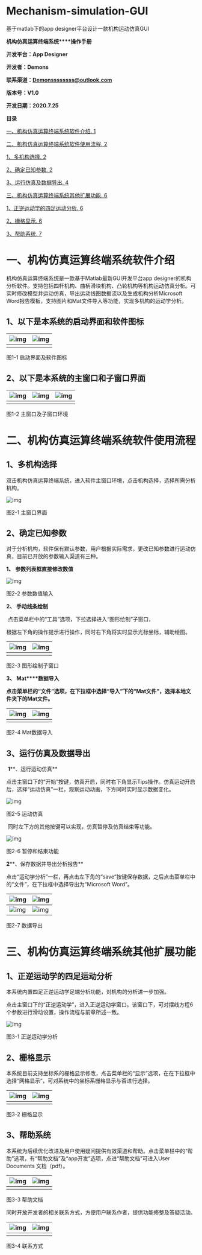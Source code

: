 # Mechanism-simulation-GUI
基于matlab下的app designer平台设计一款机构运动仿真GUI

**机构仿真运算终端系统****操作手册**

 

**开发平台：App Designer**

**开发者：Demons**

**联系渠道：Demonssssssss@outlook.com**

**版本号：V1.0**

**开发日期：2020.7.25**

 

**目录**

[一、机构仿真运算终端系统软件介绍. 1](#_Toc46578222)

[二、机构仿真运算终端系统软件使用流程. 2](#_Toc46578223)

[1、多机构选择. 2](#_Toc46578224)

[2、确定已知参数. 2](#_Toc46578225)

[3、运行仿真及数据导出. 4](#_Toc46578226)

[三、机构仿真运算终端系统其他扩展功能. 6](#_Toc46578227)

[1、正逆运动学的四足运动分析. 6](#_Toc46578228)

[2、栅格显示. 6](#_Toc46578229)

[3、帮助系统. 7](#_Toc46578230)

 

# 一、机构仿真运算终端系统软件介绍

  机构仿真运算终端系统是一款基于Matlab最新GUI开发平台app designer的机构分析软件。支持包括四杆机构、曲柄滑块机构、凸轮机构等机构运动仿真分析。可实时修改模型并运动仿真，导出运动线图数据流以及生成机构分析Microsoft Word报告模板，支持图片和Mat文件导入等功能，实现多机构的运动学分析。

  

##   1、以下是本系统的启动界面和软件图标

| ![img](README.assets/clip_image002.jpg) | ![img](README.assets/clip_image003.png) |
| :-------------------------------------: | :-------------------------------------: |
|                                         |                                         |

图1-1 启动界面及软件图标

 

##    2、以下是本系统的主窗口和子窗口界面

| ![img](README.assets/clip_image005.png) | ![img](README.assets/clip_image007.png) | ![img](README.assets/clip_image009.png) |
| --------------------------------------- | --------------------------------------- | --------------------------------------- |
|                                         |                                         |                                         |

图1-2 主窗口及子窗口环境

 



 

# 二、机构仿真运算终端系统软件使用流程

## 1、多机构选择

  双击机构仿真运算终端系统，进入软件主窗口环境，点击机构选择，选择所需分析机构。

 

![img](README.assets/clip_image011.jpg)

图2-1 主窗口界面

## 2、确定已知参数

  对于分析机构，软件保有默认参数，用户根据实际需求，更改已知参数进行运动仿真，目前已开放的参数输入渠道有三种。

**1、** **参数列表框直接修改数值**

![img](README.assets/clip_image013.jpg)

图2-2 参数数值输入

**2、** **手动线条绘制**

​    点击菜单栏中的“工具”选项，下拉选择进入“图形绘制”子窗口，

根据左下角的操作提示进行操作，同时右下角将实时显示光标坐标，辅助绘图。

| ![img](README.assets/clip_image015.jpg) | ![img](README.assets/clip_image017.jpg) |
| --------------------------------------- | --------------------------------------- |
|                                         |                                         |

图2-3 图形绘制子窗口

**3、** **Mat****数据导入**

   **点击菜单栏的“文件”选项，在下拉框中选择“导入”下的“Mat文件”，选择本地文件夹下的Mat文件。**

 

| ![img](README.assets/clip_image019.jpg) | ![img](README.assets/clip_image021.jpg) |
| --------------------------------------- | --------------------------------------- |
|                                         |                                         |

图2-4 Mat数据导入

## 3、运行仿真及数据导出

​       **1****、运行运动仿真**

​       点击主窗口下的“开始”按键，仿真开启，同时右下角显示Tips操作。仿真运动开启后，选择“运动仿真”一栏，观察运动动画，下方同时实时显示数据变化。

![img](README.assets/clip_image023.jpg)

图2-5 运动仿真

​    同时左下方的其他按键可以实现，仿真暂停及仿真结束等功能。

![img](README.assets/clip_image025.jpg)

图2-6 暂停和结束功能

   **2****、保存数据并导出分析报告**

​    点击“运动学分析”一栏，再点击左下角的“save”按键保存数据，之后点击菜单栏中的“文件”，在下拉框中选择导出为“Microsoft Word”。

| ![img](README.assets/clip_image027.jpg) | ![img](README.assets/clip_image029.jpg) |
| --------------------------------------- | --------------------------------------- |
| ![img](README.assets/clip_image031.jpg) | ![img](README.assets/clip_image033.jpg) |

图2-7 数据导出

# 三、机构仿真运算终端系统其他扩展功能

## 1、正逆运动学的四足运动分析

  本系统内置四足正逆运动学足端分析功能，对机构的分析进一步加强。

  点击主窗口下的“正逆运动学”，进入正逆运动学窗口。该窗口下，可对摆线方程6个参数进行滑动设置，操作流程与前章所述一致。

![img](README.assets/clip_image035.jpg)

图3-1 正逆运动学分析

## 2、栅格显示

​    本系统目前支持坐标系的栅格显示修改，点击菜单栏的“显示”选项，在在下拉框中选择“网格显示”，可对系统中的坐标系栅格显示与否进行选择。

| ![img](README.assets/clip_image037.jpg) | ![img](README.assets/clip_image039.jpg) |
| --------------------------------------- | --------------------------------------- |
|                                         |                                         |

图3-2 栅格显示

 

## 3、帮助系统

  本系统为后续优化改进及用户使用疑问提供有效渠道和帮助。点击菜单栏中的“帮助”选项，有“帮助文档”及“app开发”选项，点进“帮助文档”可进入User Documents 文档（pdf）。

| ![img](README.assets/clip_image041.jpg) | ![img](README.assets/clip_image043.jpg) |
| --------------------------------------- | --------------------------------------- |
|                                         |                                         |

 图3-3 帮助文档

  同时开放开发者的相关联系方式，方便用户联系作者，提供功能修整及答疑活动。

| ![img](README.assets/clip_image045.jpg) | ![img](README.assets/clip_image047.jpg) |
| --------------------------------------- | --------------------------------------- |
|                                         |                                         |

图3-4 联系方式